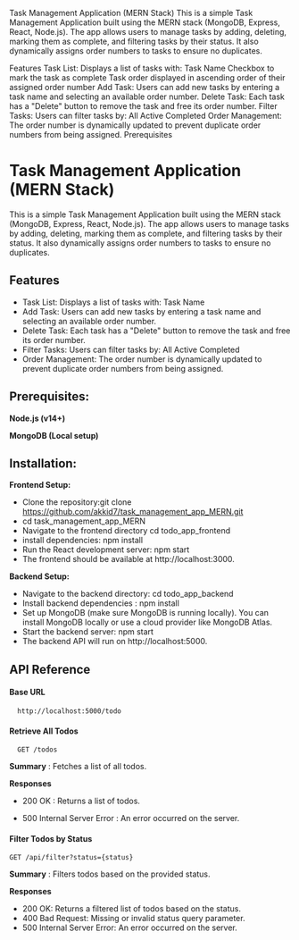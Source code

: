 Task Management Application (MERN Stack)
This is a simple Task Management Application built using the MERN stack (MongoDB, Express, React, Node.js). The app allows users to manage tasks by adding, deleting, marking them as complete, and filtering tasks by their status. It also dynamically assigns order numbers to tasks to ensure no duplicates.

Features
Task List: Displays a list of tasks with:
Task Name
Checkbox to mark the task as complete
Task order displayed in ascending order of their assigned order number
Add Task: Users can add new tasks by entering a task name and selecting an available order number.
Delete Task: Each task has a "Delete" button to remove the task and free its order number.
Filter Tasks: Users can filter tasks by:
All
Active
Completed
Order Management: The order number is dynamically updated to prevent duplicate order numbers from being assigned.
Prerequisites
# Task Management Application (MERN Stack)

This is a simple Task Management Application built using the MERN stack (MongoDB, Express, React, Node.js). The app allows users to manage tasks by adding, deleting, marking them as complete, and filtering tasks by their status. It also dynamically assigns order numbers to tasks to ensure no duplicates.





## Features

- Task List: Displays a list of tasks with: Task Name
- Add Task: Users can add new tasks by entering a task name and selecting an available order number.
- Delete Task: Each task has a "Delete" button to remove the task and free its order number.
- Filter Tasks: Users can filter tasks by: All Active Completed
- Order Management: The order number is dynamically updated to prevent duplicate order numbers from being assigned.




## Prerequisites:

**Node.js (v14+)** 

**MongoDB (Local setup)** 


## Installation:

**Frontend Setup:**
- Clone the repository:git clone https://github.com/akkid7/task_management_app_MERN.git
- cd task_management_app_MERN
- Navigate to the frontend directory cd todo_app_frontend
- install dependencies: npm install
- Run the React development server: npm start
- The frontend should be available at http://localhost:3000.

**Backend Setup:**
- Navigate to the backend directory: cd todo_app_backend
- Install backend dependencies : npm install
- Set up MongoDB (make sure MongoDB is running locally). You can install MongoDB locally or use a cloud provider like MongoDB Atlas.
- Start the backend server: npm start
- The backend API will run on http://localhost:5000.



## API Reference

#### Base URL

```http
  http://localhost:5000/todo
```

#### Retrieve All Todos

```http
  GET /todos
```

**Summary** : 
Fetches a list of all todos.


**Responses**

- 200 OK : Returns a list of todos.
 
- 500 Internal Server Error : An error occurred on the server.


####  Filter Todos by Status

```http
GET /api/filter?status={status}
```

**Summary** : 
Filters todos based on the provided status.

**Responses**
- 200 OK: Returns a filtered list of todos based on the status.
- 400 Bad Request: Missing or invalid status query parameter.
- 500 Internal Server Error: An error occurred on the server.
